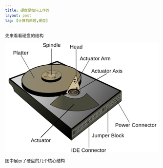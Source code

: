 ```yaml
---
title: 硬盘是如何工作的
layout: post
tag: [计算机原理,硬盘]
---
```



先来看看硬盘的结构

![](/media/img/2015/Hard_drive_struct.png)

图中展示了硬盘的几个核心结构